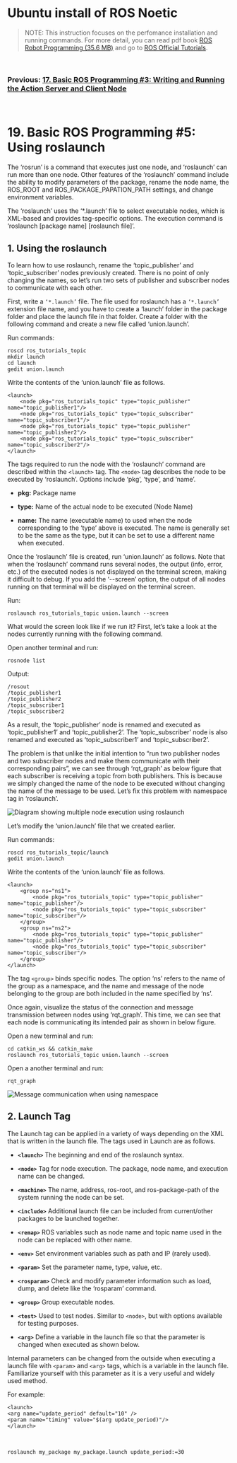 # **Ubuntu install of ROS Noetic**

> NOTE: This instruction focuses on the perfomance installation and running commands. For more detail, you can read pdf book [ROS Robot Programming (35.6 MB)](https://www.robotis.com/service/download.php?no=719) and go to [ROS Official Tutorials](https://wiki.ros.org/ROS/Tutorials).

<br>

### Previous: [17. Basic ROS Programming #3: Writing and Running the Action Server and Client Node](17-Basic-ROS-Programming-(3)-Writing-and-Running-the-Action-Server-and-Client-Node.md)

<br>

# 19. Basic ROS Programming #5: Using roslaunch

The ‘rosrun’ is a command that executes just one node, and ‘roslaunch’ can run more than one node. Other features of the ‘roslaunch’ command include the ability to modify parameters of the package, rename the node name, the ROS_ROOT and ROS_PACKAGE_PAPATION_PATH settings, and change environment variables.

The ‘roslaunch’ uses the ‘*.launch’ file to select executable nodes, which is XML-based and provides tag-specific options. The execution command is ‘roslaunch [package name] [roslaunch file]’.

## 1. Using the roslaunch

To learn how to use roslaunch, rename the ‘topic_publisher’ and ‘topic_subscriber’ nodes previously created. There is no point of only changing the names, so let’s run two sets of publisher and subscriber nodes to communicate with each other.

First, write a `‘*.launch’` file. The file used for roslaunch has a `‘*.launch’` extension file name, and you have to create a ‘launch’ folder in the package folder and place the launch file in that folder. Create a folder with the following command and create a new file called ‘union.launch’.

Run commands:

    roscd ros_tutorials_topic
    mkdir launch
    cd launch
    gedit union.launch

Write the contents of the ‘union.launch’ file as follows.

    <launch>
        <node pkg="ros_tutorials_topic" type="topic_publisher" name="topic_publisher1"/>
        <node pkg="ros_tutorials_topic" type="topic_subscriber" name="topic_subscriber1"/>
        <node pkg="ros_tutorials_topic" type="topic_publisher" name="topic_publisher2"/>
        <node pkg="ros_tutorials_topic" type="topic_subscriber" name="topic_subscriber2"/>
    </launch>

The tags required to run the node with the ‘roslaunch’ command are described within the `<launch>` tag. The `<node>` tag describes the node to be executed by ‘roslaunch’. Options include ‘pkg’, ‘type’, and ‘name’.

- **pkg:** Package name

- **type:** Name of the actual node to be executed (Node Name)

- **name:** The name (executable name) to used when the node corresponding to the ‘type’ above is executed. The name is generally set to be the same as the type, but it can be set to use a different name when executed.

Once the ‘roslaunch’ file is created, run ‘union.launch’ as follows. Note that when the ‘roslaunch’ command runs several nodes, the output (info, error, etc.) of the executed nodes is not displayed on the terminal screen, making it difficult to debug. If you add the ‘--screen’ option, the output of all nodes running on that terminal will be displayed on the terminal screen.

Run:

    roslaunch ros_tutorials_topic union.launch --screen

What would the screen look like if we run it? First, let’s take a look at the nodes currently running with the following command.

Open another terminal and run:

    rosnode list

Output:

    /rosout
    /topic_publisher1
    /topic_publisher2
    /topic_subscriber1
    /topic_subscriber2

As a result, the ‘topic_publisher’ node is renamed and executed as ‘topic_publisher1’ and ‘topic_publisher2’. The ‘topic_subscriber’ node is also renamed and executed as ‘topic_subscriber1’ and ‘topic_subscriber2’.

The problem is that unlike the initial intention to “run two publisher nodes and two subscriber nodes and make them communicate with their corresponding pairs”, we can see through ‘rqt_graph’ as below figure that each subscriber is receiving a topic from both publishers. This is because we simply changed the name of the node to be executed without changing the name of the message to be used. Let’s fix this problem with namespace tag in ‘roslaunch’.

![Diagram showing multiple node execution using roslaunch](../Images/Diagram_showing_multiple_node_execution_using_roslaunch.png)

Let’s modify the ‘union.launch’ file that we created earlier.

Run commands:

    roscd ros_tutorials_topic/launch
    gedit union.launch

Write the contents of the ‘union.launch’ file as follows.

    <launch>
        <group ns="ns1">
            <node pkg="ros_tutorials_topic" type="topic_publisher" name="topic_publisher"/>
            <node pkg="ros_tutorials_topic" type="topic_subscriber" name="topic_subscriber"/>
        </group>
        <group ns="ns2">
            <node pkg="ros_tutorials_topic" type="topic_publisher" name="topic_publisher"/>
            <node pkg="ros_tutorials_topic" type="topic_subscriber" name="topic_subscriber"/>
        </group>
    </launch>

The tag `<group>` binds specific nodes. The option ‘ns’ refers to the name of the group as a namespace, and the name and message of the node belonging to the group are both included in the name specified by ‘ns’.

Once again, visualize the status of the connection and message transmission between nodes using ‘rqt_graph’. This time, we can see that each node is communicating its intended pair as shown in below figure.

Open a new terminal and run:

    cd catkin_ws && catkin_make
    roslaunch ros_tutorials_topic union.launch --screen

Open a another terminal and run:

    rqt_graph

![Message communication when using namespace](../Images/Message_communication_when_using_namespace.png)

## 2. Launch Tag

The Launch tag can be applied in a variety of ways depending on the XML that is written in the launch file. The tags used in Launch are as follows.

- **`<launch>`** The beginning and end of the roslaunch syntax.

- **`<node>`** Tag for node execution. The package, node name, and execution name can be
changed.

- **`<machine>`** The name, address, ros-root, and ros-package-path of the system running the node can be set.

- **`<include>`** Additional launch file can be included from current/other packages to be launched together.

- **`<remap>`** ROS variables such as node name and topic name used in the node can be replaced with other name.

- **`<env>`** Set environment variables such as path and IP (rarely used).

- **`<param>`** Set the parameter name, type, value, etc.

- **`<rosparam>`** Check and modify parameter information such as load, dump, and delete like the ‘rosparam’ command.

- **`<group>`** Group executable nodes.

- **`<test>`** Used to test nodes. Similar to `<node>`, but with options available for testing purposes.

- **`<arg>`** Define a variable in the launch file so that the parameter is changed when executed as shown below.

Internal parameters can be changed from the outside when executing a launch file with `<param>` and `<arg>` tags, which is a variable in the launch file. Familiarize yourself with this parameter as it is a very useful and widely used method.

For example:

    <launch>
    <arg name="update_period" default="10" />
    <param name="timing" value="$(arg update_period)"/>
    </launch>

<br>

    roslaunch my_package my_package.launch update_period:=30


